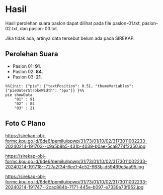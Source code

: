 # Hasil

Hasil perolehan suara paslon dapat dilihat pada file paslon-01.txt, paslon-02.txt, dan paslon-03.txt.

Jika tidak ada, artinya data tersebut belum ada pada SIREKAP.

## Perolehan Suara

 * Paslon 01: **91**.
 * Paslon 02: **84**.
 * Paslon 03: **21**.

```mermaid
%%{init: {"pie": {"textPosition": 0.5}, "themeVariables": {"pieOuterStrokeWidth": "5px"}} }%%
pie showData
    "01" : 91
    "02" : 84
    "03" : 21
```
## Foto C Plano

https://sirekap-obj-formc.kpu.go.id/6de6/pemilu/ppwp/31/73/01/10/02/3173011002233-20240214-191703--c9a5b8b5-431b-4039-b0ae-5ca8774f2350.jpg

https://sirekap-obj-formc.kpu.go.id/6de6/pemilu/ppwp/31/73/01/10/02/3173011002233-20240214-191718--727a2f34-6ee1-4c52-963b-d59469e5aa95.jpg

https://sirekap-obj-formc.kpu.go.id/6de6/pemilu/ppwp/31/73/01/10/02/3173011002233-20240214-191747--2cac884b-7171-445e-b097-e7339a73f952.jpg
